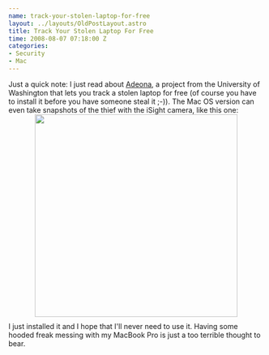```yaml
--- 
name: track-your-stolen-laptop-for-free
layout: ../layouts/OldPostLayout.astro
title: Track Your Stolen Laptop For Free
time: 2008-08-07 07:18:00 Z
categories: 
- Security
- Mac
---
```

Just a quick note: I just read about <a href="http://adeona.cs.washington.edu">Adeona</a>, a project from the University of Washington that lets you track a stolen laptop for free (of course you have to install it before you have someone steal it ;-)). The Mac OS version can even take snapshots of the thief with the iSight camera, like this one:<br/>
<img style="display:block; margin:0px auto 10px; text-align:center;cursor:pointer; cursor:hand;width: 400px;" src="http://adeona.cs.washington.edu/adeonaimages/adeona-isight11.jpg" border="0" alt="" /></a>
I just installed it and I hope that I'll never need to use it. Having some hooded freak messing with my MacBook Pro is just a too terrible thought to bear.
